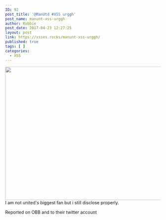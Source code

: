 ```yaml
---
ID: 92
post_title: '@ManUtd #XSS urggh'
post_name: manunt-xss-urggh
author: Robbie
post_date: 2017-04-23 12:27:25
layout: post
link: https://xsses.rocks/manunt-xss-urggh/
published: true
tags: [ ]
categories:
  - XSS
---
```

<img class="alignnone size-medium" src="https://pbs.twimg.com/media/C-GAhgUXgAA4Z5z.jpg:large" width="2046" height="432" />
I am not united's biggest fan but i still disclose properly.

Reported on OBB and to their twitter account